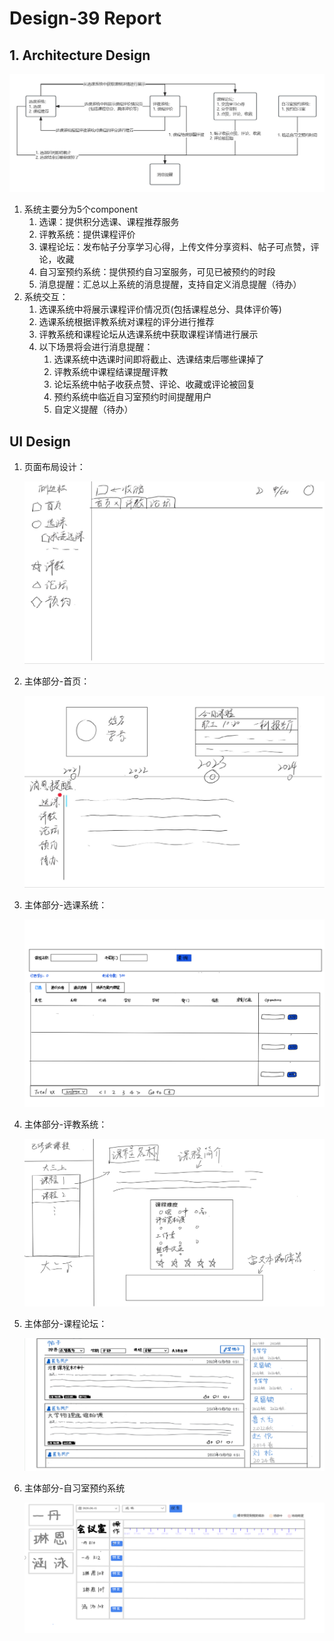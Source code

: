 # Design-39 Report

## 1. Architecture Design

![architecture_design](images/architecture_design.png)

1. 系统主要分为5个component
   1. 选课：提供积分选课、课程推荐服务
   2. 评教系统：提供课程评价
   3. 课程论坛：发布帖子分享学习心得，上传文件分享资料、帖子可点赞，评论，收藏
   4. 自习室预约系统：提供预约自习室服务，可见已被预约的时段
   5. 消息提醒：汇总以上系统的消息提醒，支持自定义消息提醒（待办）
2. 系统交互：
   1. 选课系统中将展示课程评价情况页(包括课程总分、具体评价等)
   2. 选课系统根据评教系统对课程的评分进行推荐
   3. 评教系统和课程论坛从选课系统中获取课程详情进行展示
   4. 以下场景将会进行消息提醒：
      1. 选课系统中选课时间即将截止、选课结束后哪些课掉了
      2. 评教系统中课程结课提醒评教
      3. 论坛系统中帖子收获点赞、评论、收藏或评论被回复
      4. 预约系统中临近自习室预约时间提醒用户
      5. 自定义提醒（待办）

## UI Design

1. 页面布局设计：

   ![UI-布局](images/UI-布局.png)

2. 主体部分-首页：

   ![UI-首页](images/UI-首页.png)

3. 主体部分-选课系统：

   ![UI-选课系统](images/UI-选课系统.png)

4. 主体部分-评教系统：

   ![UI-评教系统](images/UI-评教系统.png)

5. 主体部分-课程论坛：

   ![UI-课程论坛](images/UI-课程论坛.png)

6. 主体部分-自习室预约系统

   ![UI-自习室预约](images/UI-自习室预约.png)
